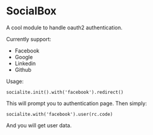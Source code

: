 # SocialBox

A cool module to handle oauth2 authentication.

Currently support:

* Facebook
* Google
* Linkedin
* Github

Usage:

`socialite.init().with('facebook').redirect()`

This will prompt you to authentication page. Then simply:

`socialite.with('facebook').user(rc.code)`

And you will get user data.
